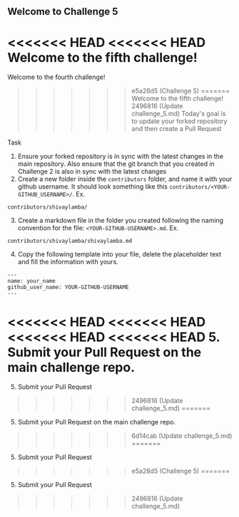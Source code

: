 ## Welcome to Challenge 5

<<<<<<< HEAD
<<<<<<< HEAD
Welcome to the fifth challenge! 
=======
Welcome to the fourth challenge! 
>>>>>>> e5a28d5 (Challenge 5)
=======
Welcome to the fifth challenge! 
>>>>>>> 2496816 (Update challenge_5.md)
Today's goal is to update your forked repository and then create a Pull Request

Task
1. Ensure your forked repository is in sync with the latest changes in the main repository. Also ensure that the git branch that you created in Challenge 2 is also in sync with the latest changes
2. Create a new folder inside the `contributors` folder, and name it with your github username. It should look something like this `contributors/<YOUR-GITHUB_USERNAME>/`. Ex.

```
contributors/shivaylamba/
```

3. Create a markdown file in the folder you created following the naming convention for the file: `<YOUR-GITHUB-USERNAME>.md`. Ex.

```
contributors/shivaylamba/shivaylamba.md
```

4. Copy the following template into your file, delete the placeholder text and fill the information with yours.

```
---
name: your_name
github_user_name: YOUR-GITHUB-USERNAME
---
```
<<<<<<< HEAD
<<<<<<< HEAD
<<<<<<< HEAD
<<<<<<< HEAD
5. Submit your Pull Request on the main challenge repo.
=======
5. Submit your Pull Request
>>>>>>> 2496816 (Update challenge_5.md)
=======
5. Submit your Pull Request on the main challenge repo.
>>>>>>> 6d14cab (Update challenge_5.md)
=======
5. Submit your Pull Request
>>>>>>> e5a28d5 (Challenge 5)
=======
5. Submit your Pull Request
>>>>>>> 2496816 (Update challenge_5.md)
